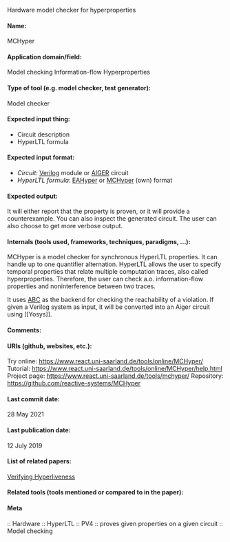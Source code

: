 Hardware model checker for hyperproperties

#### Name:
MCHyper

#### Application domain/field:
Model checking
Information-flow
Hyperproperties

#### Type of tool (e.g. model checker, test generator):
Model checker

#### Expected input thing:
- Circuit description
- HyperLTL formula

#### Expected input format:
- *Circuit*: [Verilog](../../Formats/Verilog.md) module or [AIGER](../../Formats/AIGER.md) circuit
- *HyperLTL formula*: [EAHyper](../EAHyper.md) or [MCHyper](MCHyper.md) (own) format

#### Expected output:
It will either report that the property is proven, or it will provide a counterexample. 
You can also inspect the generated circuit. The user can also choose to get more verbose output.

#### Internals (tools used, frameworks, techniques, paradigms, ...):
MCHyper is a model checker for synchronous HyperLTL properties. It can handle up to one quantifier alternation.
HyperLTL allows the user to specify temporal properties that relate multiple computation traces, also called hyperproperties. Therefore, the user can check a.o. information-flow properties and noninterference between two traces.

It uses [ABC](../Frameworks/ABC.md) as the backend for checking the reachability of a violation.
If given a Verilog system as input, it will be converted into an Aiger circuit using [[Yosys]].

#### Comments:

#### URIs (github, websites, etc.):
Try online: https://www.react.uni-saarland.de/tools/online/MCHyper/
Tutorial: https://www.react.uni-saarland.de/tools/online/MCHyper/help.html
Project page: https://www.react.uni-saarland.de/tools/mchyper/
Repository: https://github.com/reactive-systems/MCHyper

#### Last commit date:
28 May 2021

#### Last publication date:
12 July 2019

#### List of related papers:
[Verifying Hyperliveness](https://doi.org/10.1007/978-3-030-25540-4_7)

#### Related tools (tools mentioned or compared to in the paper):

#### Meta
:: Hardware
:: HyperLTL
:: PV4 :: proves given properties on a given circuit
:: Model checking